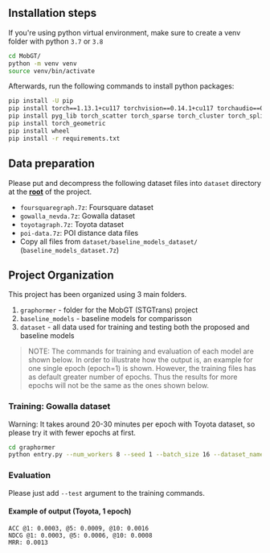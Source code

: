 ## Installation steps

If you're using python virtual environment, make sure to create a venv folder with python `3.7` or `3.8`

```bash
cd MobGT/
python -m venv venv
source venv/bin/activate
```

Afterwards, run the following commands to install python packages:

```bash
pip install -U pip
pip install torch==1.13.1+cu117 torchvision==0.14.1+cu117 torchaudio==0.13.1 --extra-index-url https://download.pytorch.org/whl/cu117
pip install pyg_lib torch_scatter torch_sparse torch_cluster torch_spline_conv -f https://data.pyg.org/whl/torch-1.13.0+cu117.html --force-reinstall
pip install torch_geometric
pip install wheel
pip install -r requirements.txt
```

## Data preparation

Please put and decompress the following dataset files into `dataset` directory at the <b><u>root</u></b> of the project.

- `foursquaregraph.7z`: Foursquare dataset
- `gowalla_nevda.7z`: Gowalla dataset
- `toyotagraph.7z`: Toyota dataset
- `poi-data.7z`: POI distance data files
- Copy all files from `dataset/baseline_models_dataset/` (`baseline_models_dataset.7z`)

## Project Organization

This project has been organized using 3 main folders.

1. `graphormer` - folder for the MobGT (STGTrans) project
2. `baseline_models` - baseline models for comparisson
3. `dataset` - all data used for training and testing both the proposed and baseline models

> NOTE: The commands for training and evaluation of each model are shown below. In order to illustrate how the output is, an example for one single epoch (epoch=1) is shown. However, the training files has as default greater number of epochs. Thus the results for more epochs will not be the same as the ones shown below.

### Training: Gowalla dataset

Warning: It takes around 20-30 minutes per epoch with Toyota dataset, so please try it with fewer epochs at first.

```bash
cd graphormer
python entry.py --num_workers 8 --seed 1 --batch_size 16 --dataset_name gowalla_nevda --gpus 1 --accelerator ddp --precision 16 --max_epochs 200 --ffn_dim 1024 --hidden_dim 128 --num_heads 8 --dropout_rate 0.1 --n_layers 6 --peak_lr 2e-4 --edge_type multi_hop --multi_hop_max_dist 20 --check_val_every_n_epoch 4 --warmup_updates 40000 --tot_updates 400000 --default_root_dir exps/gowalla_nevda/
```

### Evaluation

Please just add `--test` argument to the training commands.

#### Example of output (Toyota, 1 epoch)

```
ACC @1: 0.0003, @5: 0.0009, @10: 0.0016
NDCG @1: 0.0003, @5: 0.0006, @10: 0.0008
MRR: 0.0013
```